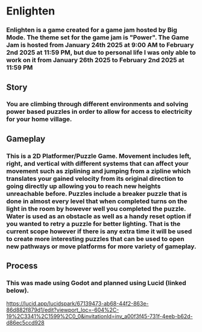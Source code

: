# Enlighten

### Enlighten is a game created for a game jam hosted by Big Mode. The theme set for the game jam is "Power". The Game Jam is hosted from January 24th 2025 at 9:00 AM to February 2nd 2025 at 11:59 PM, but due to personal life I was only able to work on it from January 26th 2025 to February 2nd 2025 at 11:59 PM 
## Story
### You are climbing through different environments and solving power based puzzles in order to allow for access to electricity for your home village.
## Gameplay
### This is a 2D Platformer/Puzzle Game. Movement includes left, right, and vertical with different systems that can affect your movement such as ziplining and jumping from a zipline which translates your gained velocity from its original direction to going directly up allowing you to reach new heights unreachable before. Puzzles include a breaker puzzle that is done in almost every level that when completed turns on the light in the room by however well you completed the puzzle. Water is used as an obstacle as well as a handy reset option if you wanted to retry a puzzle for better lighting. That is the current scope however if there is any extra time it will be used to create more interesting puzzles that can be used to open new pathways or move platforms for more variety of gameplay.
## Process
### This was made using Godot and planned using Lucid (linked below).
https://lucid.app/lucidspark/67139473-ab68-44f2-863e-86d882f879d1/edit?viewport_loc=-604%2C-19%2C3341%2C1599%2C0_0&invitationId=inv_a00f3f45-731f-4eeb-b62d-d86ec5ccd928

